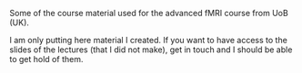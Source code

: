 Some of the course material used for the advanced fMRI course from UoB (UK).

I am only putting here material I created. If you want to have access to the slides of the lectures (that I did not make), get in touch and I should be able to get hold of them.